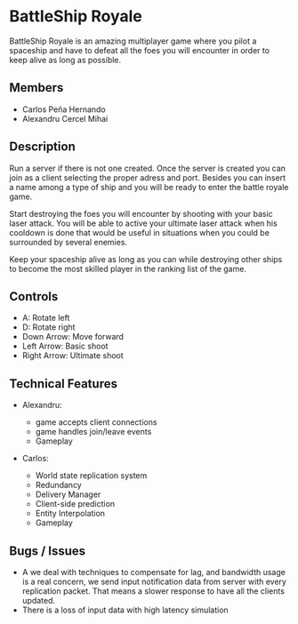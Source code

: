 # BattleShip Royale
BattleShip Royale is an amazing multiplayer game where you pilot a spaceship and have to defeat all the foes you will encounter in order to keep alive as long as possible.

## Members

* Carlos Peña Hernando
* Alexandru Cercel Mihai


## Description

Run a server if there is not one created. Once the server is created you can join as a client selecting the proper adress and port.
Besides you can insert a name among a type of ship and you will be ready to enter the battle royale game.

Start destroying the foes you will encounter by shooting with your basic laser attack. You will be able to active your ultimate laser attack when
his cooldown is done that would be useful in situations when you could be surrounded by several enemies.

Keep your spaceship alive as long as you can while destroying other ships to become the most skilled player in the ranking list of the game. 



## Controls
   * A: Rotate left
   * D: Rotate right
   * Down Arrow: Move forward
   * Left Arrow: Basic shoot
   * Right Arrow: Ultimate shoot

## Technical Features
    
* Alexandru:

    * game accepts client connections
    * game handles join/leave events
    * Gameplay

* Carlos:

    * World state replication system
    * Redundancy
    * Delivery Manager
    * Client-side prediction
    * Entity Interpolation 
    * Gameplay

## Bugs / Issues

  * A we deal with techniques to compensate for lag, and bandwidth usage is a real concern, we send input notification data from server with every replication packet. 
  That means a slower response to have all the clients updated.
  * There is a loss of input data with high latency simulation
    




